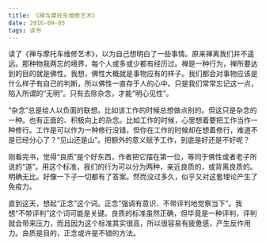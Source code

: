 ```yaml
---
title: 《禅与摩托车维修艺术》
date: 2016-09-05
tags: 读书
---
```

读了《禅与摩托车维修艺术》，以为自己想明白了一些事情。原来禅离我们并不遥远。那种物我两忘的境界，每个人或多或少都有经历过。禅是一种行为，禅所要达到的目的就是佛性。我想，佛性大概就是事物应有的样子。我们都会对事物应该是什么样子有自己的判断，所以佛性一直存于人的心中。只是我们常常忘记这一点，陷入所谓的“无明”。只有去除杂念，才能“明心见性”。

“杂念”总是给人以负面的联想。比如该工作的时候总想做点别的。但这只是杂念的一种。也有正面的、积极向上的杂念。比如工作的时候，心里想着要把工作当作一种修行。工作是可以作为一种修行没错，但你在工作的时候却在想着修行，难道不是已经分心了？“见山还是山”。把额外的意义赋予工作，到底是好还是不好呢？

刚看完书，觉得“良质”是个好东西，作者把它摆在第一位，等同于佛性或者老子所说的“道”。用这个标准，我们的行为可以分为两种，亲近良质的，或背离良质的。明确无比。好像一下子一切都有了答案。然而没过多久，似乎又对这套理论产生了免疫力。

直到这天，想起“正念”这个词。正念“强调有意识、不带评判地觉察当下”。我想“不带评判”这个词可能是关键。良质的标准虽然正确，但毕竟是一种评判，评判就会带来压力，而且因为这个标准其实很高，所以很容易有疲惫感，产生反作用力。良质是目的，正念或许是不错的方法。
